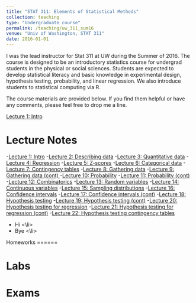```yaml
---
title: "STAT 311: Elements of Statistical Methods"
collection: teaching
type: "Undergraduate course"
permalink: /teaching/uw_311_sum16
venue: "Univ of Washington, STAT 311"
date: 2016-01-01
---
```

I was the lead instructor for Stat 311 at UW during the Summer of 2016. The course is designed to be an introductory statistics course for undergrad students in the physical or social sciences. 
Students are expected to develop statistical literacy and basic knowledge in experimental design, hypothesis testing, probability, and linear regression. We also introduce students to statistical computing via R.

The course materials are provided below. If you find them helpful or have any comments, please feel free to drop me a line. 

[Lecture 1: Intro](files/courses/stat311_uw/lectures/lecture1_intro.pdf)

Lecture Notes
======

-[Lecture 1: Intro](files/courses/stat311_uw/lectures/lecture1_intro.pdf)
-[Lecture 2: Describing data](files/courses/stat311_uw/lectures/lecture2_describing_data)
-[Lecture 3: Quantitative data](files/courses/stat311_uw/lectures/lecture3_quantitative_Var.pdf)
-[Lecture 4: Regression](files/courses/stat311_uw/lectures/lecture4_regression.pdf)
-[Lecture 5: Z-scores](files/courses/stat311_uw/lectures/lecture5_zscores.pdf)
-[Lecture 6: Categorical data](files/courses/stat311_uw/lectures/lecture6_bivariate_categorical.pdf)
-[Lecture 7: Contingency tables](files/courses/stat311_uw/lectures/lecture7_contingency_tables_cont.pdf)
-[Lecture 8: Gathering data](files/courses/stat311_uw/lectures/lecture8_gathering_data.pdf)
-[Lecture 9: Gathering data (cont) ](files/courses/stat311_uw/lectures/lecture9_gathering_data.pdf)
-[Lecture 10: Probability](files/courses/stat311_uw/lectures/lecture10_probability.pdf)
-[Lecture 11: Probability (cont)](files/courses/stat311_uw/lectures/lecture11_probability_cont.pdf)
-[Lecture 12: Combinatorics](files/courses/stat311_uw/lectures/lecture12_counting_rules.pdf)
-[Lecture 13: Random variables](files/courses/stat311_uw/lectures/lecture13_randomvariables.pdf)
-[Lecture 14: Continuous variables](files/courses/stat311_uw/lectures/lecture14_continuous_rv.pdf)
-[Lecture 15: Sampling distributions](files/courses/stat311_uw/lectures/lecture15_sampling_dist.pdf)
-[Lecture 16: Confidence intervals](files/courses/stat311_uw/lectures/lecture16_confidence_int.pdf)
-[Lecture 17: Confidence intervals (cont)](files/courses/stat311_uw/lectures/lecture17_confidence_int_means.pdf)
-[Lecture 18: Hypothesis testing](files/courses/stat311_uw/lectures/lecture18_hypothesis_testing.pdf)
-[Lecture 19: Hypothesis testing (cont)](files/courses/stat311_uw/lectures/lecture19_hypothesis_testing_cont.pdf)
-[Lecture 20: Hypothesis testing for regression](files/courses/stat311_uw/lectures/lecture20_hypothesis_testing_regression.pdf)
-[Lecture 21: Hypothesis testing for regression (cont)](files/courses/stat311_uw/lectures/lecture21a_hypothesis_testing_regression.pdf.pdf)
-[Lecture 22: Hypothesis testing contingency tables](files/courses/stat311_uw/lectures/lecture21b_hypothesis_testing_tables.pdf)

<ul>
<li> Hi <\li>
<li> Bye <\li>
</ul>
Homeworks
======

Labs
======

Exams
======


